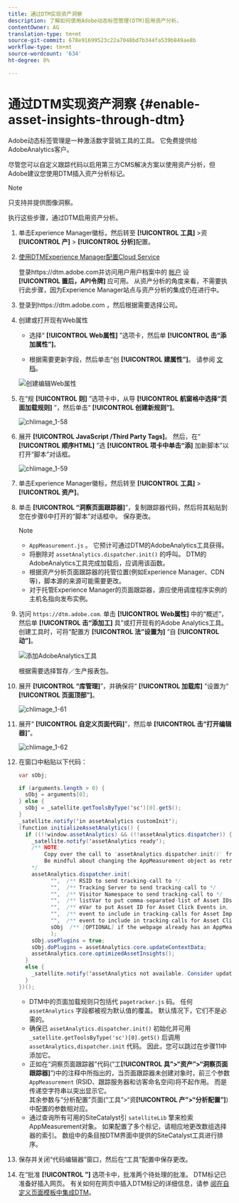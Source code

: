 ```yaml
---
title: 通过DTM实现资产洞察
description: 了解如何使用Adobe动态标签管理(DTM)启用资产分析。
contentOwner: AG
translation-type: tm+mt
source-git-commit: 678e91699523c22a7048bd7b344fa539b849ae8b
workflow-type: tm+mt
source-wordcount: '634'
ht-degree: 0%

---
```



# 通过DTM实现资产洞察 {#enable-asset-insights-through-dtm}

Adobe动态标签管理是一种激活数字营销工具的工具。 它免费提供给AdobeAnalytics客户。

尽管您可以自定义跟踪代码以启用第三方CMS解决方案以使用资产分析，但Adobe建议您使用DTM插入资产分析标记。

>[!NOTE]
>
>只支持并提供图像洞察。

执行这些步骤，通过DTM启用资产分析。

1. 单击Experience Manager徽标，然后转至 **[!UICONTROL 工具]** >资 **[!UICONTROL 产]** > **[!UICONTROL 分析]**&#x200B;配置。
1. [使用DTMExperience Manager配置Cloud Service](/help/sites-administering/dtm.md)

   登录https://dtm.adobe.com并访问用户用户档案中的 [帐户](https://dtm.adobe.com/) 设 **[!UICONTROL 置后，API令牌]** 应可用。 从资产分析的角度来看，不需要执行此步骤，因为Experience Manager站点与资产分析的集成仍在进行中。

1. 登录到https://dtm.adobe.com [](https://dtm.adobe.com/)，然后根据需要选择公司。
1. 创建或打开现有Web属性

   * 选择“ **[!UICONTROL Web属性]** ”选项卡，然后单 **[!UICONTROL 击“添加属性”]**。

   * 根据需要更新字段，然后单击“创 **[!UICONTROL 建属性”]**。 请参阅 [文档](https://helpx.adobe.com/experience-manager/using/dtm.html)。

   ![创建编辑Web属性](assets/Create-edit-web-property.png)

1. 在“规 **[!UICONTROL 则]** ”选项卡中，从导 **[!UICONTROL 航窗格中选择“页面加载规则]** ”，然后单击“ **[!UICONTROL 创建新规则”]**。

   ![chlimage_1-58](assets/chlimage_1-194.png)

1. 展开 **[!UICONTROL JavaScript /Third Party Tags]**。 然后，在“ **[!UICONTROL 顺序HTML]** ”选 **[!UICONTROL 项卡中单击“添]** 加新脚本”以打开“脚本”对话框。

   ![chlimage_1-59](assets/chlimage_1-195.png)

1. 单击Experience Manager徽标，然后转至 **[!UICONTROL 工具]** > **[!UICONTROL 资产]**。
1. 单击 **[!UICONTROL “洞察页面跟踪器]**”，复制跟踪器代码，然后将其粘贴到您在步骤6中打开的“脚本”对话框中。 保存更改。

   >[!NOTE]
   >
   >* `AppMeasurement.js` 。 它预计可通过DTM的AdobeAnalytics工具获得。
   >* 将删除对 `assetAnalytics.dispatcher.init()` 的呼叫。 DTM的AdobeAnalytics工具完成加载后，应调用该函数。
   >* 根据资产分析页面跟踪器的托管位置(例如Experience Manager、CDN等)，脚本源的来源可能需要更改。
   >* 对于托管Experience Manager的页面跟踪器，源应使用调度程序实例的主机名指向发布实例。


1. 访问 `https://dtm.adobe.com`. 单击 **[!UICONTROL Web属性]** 中的“概述”，然后单 **[!UICONTROL 击“添加工]** 具”或打开现有的Adobe Analytics工具。 创建工具时，可将“配置方 **[!UICONTROL 法”设置为]** “自 **[!UICONTROL 动”]**。

   ![添加AdobeAnalytics工具](assets/Add-Adobe-Analytics-Tool.png)

   根据需要选择暂存／生产报表包。

1. 展开 **[!UICONTROL “库管理]**”，并确保将“ **[!UICONTROL 加载库]** ”设置为“ **[!UICONTROL 页面顶部”]**。

   ![chlimage_1-61](assets/chlimage_1-197.png)

1. 展开“ **[!UICONTROL 自定义页面代码]**”，然后单 **[!UICONTROL 击“打开编辑器]**”。

   ![chlimage_1-62](assets/chlimage_1-198.png)

1. 在窗口中粘贴以下代码：

   ```Java
   var sObj;
   
   if (arguments.length > 0) {
     sObj = arguments[0];
   } else {
     sObj = _satellite.getToolsByType('sc')[0].getS();
   }
   _satellite.notify('in assetAnalytics customInit');
   (function initializeAssetAnalytics() {
     if ((!!window.assetAnalytics) && (!!assetAnalytics.dispatcher)) {
       _satellite.notify('assetAnalytics ready');
       /** NOTE:
           Copy over the call to 'assetAnalytics.dispatcher.init()' from Assets Pagetracker
           Be mindful about changing the AppMeasurement object as retrieved above.
       */
       assetAnalytics.dispatcher.init(
             "",  /** RSID to send tracking-call to */
             "",  /** Tracking Server to send tracking-call to */
             "",  /** Visitor Namespace to send tracking-call to */
             "",  /** listVar to put comma-separated-list of Asset IDs for Asset Impression Events in tracking-call, e.g. 'listVar1' */
             "",  /** eVar to put Asset ID for Asset Click Events in, e.g. 'eVar3' */
             "",  /** event to include in tracking-calls for Asset Impression Events, e.g. 'event8' */
             "",  /** event to include in tracking-calls for Asset Click Events, e.g. 'event7' */
             sObj  /** [OPTIONAL] if the webpage already has an AppMeasurement object, please include the object here. If unspecified, Pagetracker Core shall create its own AppMeasurement object */
             );
       sObj.usePlugins = true;
       sObj.doPlugins = assetAnalytics.core.updateContextData;
       assetAnalytics.core.optimizedAssetInsights();
     }
     else {
       _satellite.notify('assetAnalytics not available. Consider updating the Custom Page Code', 4);
     }
   })();
   ```

   * DTM中的页面加载规则只包括代 `pagetracker.js` 码。 任何 `assetAnalytics` 字段都被视为默认值的覆盖。 默认情况下，它们不是必需的。
   * 确保已 `assetAnalytics.dispatcher.init()` 初始化并可用 `_satellite.getToolsByType('sc')[0].getS()` 后调用 `assetAnalytics,dispatcher.init` 代码。 因此，您可以跳过在步骤11中添加它。
   * 正如在“洞察页面跟踪器”代码(“工&#x200B;**[!UICONTROL 具”>“资产”>“洞察页面跟踪器]**”)中的注释中所指出的，当页面跟踪器未创建对象时，前三个参数 `AppMeasurement` (RSID、跟踪服务器和访客命名空间)将不起作用。 而是传递空字符串以突出显示它。\
      其余参数与“分析配置”页面(“工具”>“资&#x200B;**[!UICONTROL 产”>“分析配置”]**)中配置的参数相对应。
   * 通过查询所有可用的SiteCatalyst引 `satelliteLib` 擎来检索AppMeasurement对象。 如果配置了多个标记，请相应地更改数组选择器的索引。 数组中的条目按DTM界面中提供的SiteCatalyst工具进行排序。

1. 保存并关闭“代码编辑器”窗口，然后在“工具”配置中保存更改。
1. 在“批准 **[!UICONTROL ”]** 选项卡中，批准两个待处理的批准。 DTM标记已准备好插入网页。 有关如何在网页中插入DTM标记的详细信息，请参 [阅在自定义页面模板中集成DTM](https://blogs.adobe.com/experiencedelivers/experience-management/integrating-dtm-custom-aem6-page-template/)。
